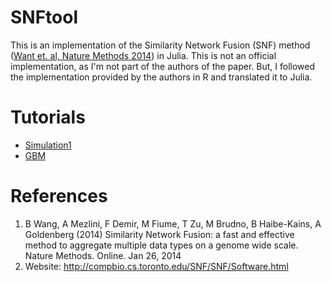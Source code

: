 # SNFtool
This is an implementation of the Similarity Network Fusion (SNF) method ([Want et. al, Nature Methods 2014][1]) in Julia. This is not an official
implementation, as I'm not part of the authors of the paper. But, I followed
the implementation provided by the authors in R and translated it to Julia.

# Tutorials
* [Simulation1](docs/build/tutorials/Simulation1.md)
* [GBM](docs/build/tutorials/GBM.md)

# References
1. B Wang, A Mezlini, F Demir, M Fiume, T Zu, M Brudno, B Haibe-Kains, A Goldenberg (2014) Similarity Network Fusion: a fast and effective method to aggregate multiple data types on a genome wide scale. Nature Methods. Online. Jan 26, 2014  
2. Website: http://compbio.cs.toronto.edu/SNF/SNF/Software.html

[1]: https://www.nature.com/articles/nmeth.2810
